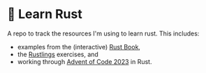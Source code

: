 # 🦀 Learn Rust

A repo to track the resources I'm using to learn rust. This includes:
- examples from the (interactive) [Rust Book](https://rust-book.cs.brown.edu/),
- the [Rustlings](https://github.com/rust-lang/rustlings) exercises, and
- working through [Advent of Code 2023](https://adventofcode.com/2023) in Rust.